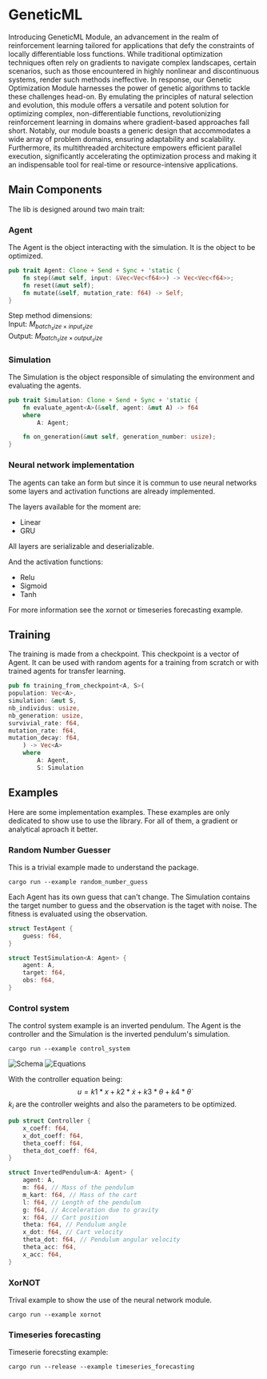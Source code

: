 # GeneticML

Introducing GeneticML Module, an advancement in the realm of reinforcement learning tailored for applications that defy the constraints of locally differentiable loss functions. While traditional optimization techniques often rely on gradients to navigate complex landscapes, certain scenarios, such as those encountered in highly nonlinear and discontinuous systems, render such methods ineffective. In response, our Genetic Optimization Module harnesses the power of genetic algorithms to tackle these challenges head-on. By emulating the principles of natural selection and evolution, this module offers a versatile and potent solution for optimizing complex, non-differentiable functions, revolutionizing reinforcement learning in domains where gradient-based approaches fall short. Notably, our module boasts a generic design that accommodates a wide array of problem domains, ensuring adaptability and scalability. Furthermore, its multithreaded architecture empowers efficient parallel execution, significantly accelerating the optimization process and making it an indispensable tool for real-time or resource-intensive applications.



## Main Components
The lib is designed around two main trait:

### Agent
The Agent is the object interacting with the simulation. It is the object to be optimized.
```rs
pub trait Agent: Clone + Send + Sync + 'static {
    fn step(&mut self, input: &Vec<Vec<f64>>) -> Vec<Vec<f64>>;
    fn reset(&mut self);
    fn mutate(&self, mutation_rate: f64) -> Self;
}
```
Step method dimensions:\
Input: $M_{batch_size \times input_size}$\
Output: $M_{batch_size \times output_size}$

### Simulation
The Simulation is the object responsible of simulating the environment and evaluating the agents.
```rs
pub trait Simulation: Clone + Send + Sync + 'static {
    fn evaluate_agent<A>(&self, agent: &mut A) -> f64
    where
        A: Agent;

    fn on_generation(&mut self, generation_number: usize);
}
```

### Neural network implementation

The agents can take an form but since it is commun to use neural networks some layers and activation functions are already implemented.

The layers available for the moment are:
- Linear
- GRU

All layers are serializable and deserializable.

And the activation functions:
- Relu
- Sigmoid
- Tanh

For more information see the xornot or timeseries forecasting example.

## Training
The training is made from a checkpoint. This checkpoint is a vector of Agent. It can be used with random agents for a training from scratch or with trained agents for transfer learning.

```rs
pub fn training_from_checkpoint<A, S>(
population: Vec<A>,
simulation: &mut S,
nb_individus: usize,
nb_generation: usize,
survivial_rate: f64,
mutation_rate: f64,
mutation_decay: f64,
    ) -> Vec<A>
    where
        A: Agent,
        S: Simulation
```

## Examples

Here are some implementation examples. These examples are only dedicated to show use to use the library. For all of them, a gradient or analytical aproach it better.

### Random Number Guesser

This is a trivial example made to understand the package.
```console
cargo run --example random_number_guess
```

Each Agent has its own guess that can't change. The Simulation contains the target number to guess and the observation is the taget with noise. The fitness is evaluated using the observation.

```rs
struct TestAgent {
    guess: f64,
}

struct TestSimulation<A: Agent> {
    agent: A,
    target: f64,
    obs: f64,
}
```

### Control system

The control system example is an inverted pendulum. The Agent is the controller and the Simulation is the inverted pendulum's simulation.

```console
cargo run --example control_system
```
![Schema](https://www.researchgate.net/profile/Kunal_Chakraborty5/publication/336134480/figure/download/fig1/AS:808758028537857@1569834348116/The-Inverted-Pendulum-System.png) 
![Equations](https://www.physicsforums.com/attachments/ss2-jpg.232719/)

With the controller equation being:
$$u = k1 * x + k2 * \dot{x} + k3 * \theta + k4 * \dot{\theta}$$
$k_{i}$ are the controller weights and also the parameters to be optimized.

```rs
pub struct Controller {
    x_coeff: f64,
    x_dot_coeff: f64,
    theta_coeff: f64,
    theta_dot_coeff: f64,
}

struct InvertedPendulum<A: Agent> {
    agent: A,
    m: f64, // Mass of the pendulum
    m_kart: f64, // Mass of the cart
    l: f64, // Length of the pendulum
    g: f64, // Acceleration due to gravity
    x: f64, // Cart position
    theta: f64, // Pendulum angle
    x_dot: f64, // Cart velocity
    theta_dot: f64, // Pendulum angular velocity
    theta_acc: f64,
    x_acc: f64,
}
```

### XorNOT

Trival example to show the use of the neural network module.

```console
cargo run --example xornot
```

### Timeseries forecasting

Timeserie forecsting example:

```console
cargo run --release --example timeseries_forecasting
```